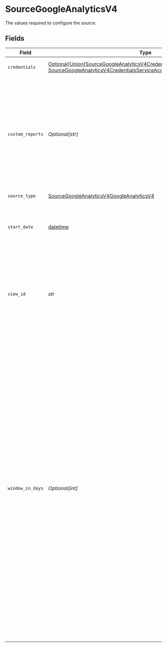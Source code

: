# SourceGoogleAnalyticsV4

The values required to configure the source.


## Fields

| Field                                                                                                                                                                                                                                                                                                                                                                                                                                                                                                                                                                                                                           | Type                                                                                                                                                                                                                                                                                                                                                                                                                                                                                                                                                                                                                            | Required                                                                                                                                                                                                                                                                                                                                                                                                                                                                                                                                                                                                                        | Description                                                                                                                                                                                                                                                                                                                                                                                                                                                                                                                                                                                                                     | Example                                                                                                                                                                                                                                                                                                                                                                                                                                                                                                                                                                                                                         |
| ------------------------------------------------------------------------------------------------------------------------------------------------------------------------------------------------------------------------------------------------------------------------------------------------------------------------------------------------------------------------------------------------------------------------------------------------------------------------------------------------------------------------------------------------------------------------------------------------------------------------------- | ------------------------------------------------------------------------------------------------------------------------------------------------------------------------------------------------------------------------------------------------------------------------------------------------------------------------------------------------------------------------------------------------------------------------------------------------------------------------------------------------------------------------------------------------------------------------------------------------------------------------------- | ------------------------------------------------------------------------------------------------------------------------------------------------------------------------------------------------------------------------------------------------------------------------------------------------------------------------------------------------------------------------------------------------------------------------------------------------------------------------------------------------------------------------------------------------------------------------------------------------------------------------------- | ------------------------------------------------------------------------------------------------------------------------------------------------------------------------------------------------------------------------------------------------------------------------------------------------------------------------------------------------------------------------------------------------------------------------------------------------------------------------------------------------------------------------------------------------------------------------------------------------------------------------------- | ------------------------------------------------------------------------------------------------------------------------------------------------------------------------------------------------------------------------------------------------------------------------------------------------------------------------------------------------------------------------------------------------------------------------------------------------------------------------------------------------------------------------------------------------------------------------------------------------------------------------------- |
| `credentials`                                                                                                                                                                                                                                                                                                                                                                                                                                                                                                                                                                                                                   | [Optional[Union[SourceGoogleAnalyticsV4CredentialsAuthenticateViaGoogleOauth, SourceGoogleAnalyticsV4CredentialsServiceAccountKeyAuthentication]]](../../models/shared/sourcegoogleanalyticsv4credentials.md)                                                                                                                                                                                                                                                                                                                                                                                                                   | :heavy_minus_sign:                                                                                                                                                                                                                                                                                                                                                                                                                                                                                                                                                                                                              | Credentials for the service                                                                                                                                                                                                                                                                                                                                                                                                                                                                                                                                                                                                     |                                                                                                                                                                                                                                                                                                                                                                                                                                                                                                                                                                                                                                 |
| `custom_reports`                                                                                                                                                                                                                                                                                                                                                                                                                                                                                                                                                                                                                | *Optional[str]*                                                                                                                                                                                                                                                                                                                                                                                                                                                                                                                                                                                                                 | :heavy_minus_sign:                                                                                                                                                                                                                                                                                                                                                                                                                                                                                                                                                                                                              | A JSON array describing the custom reports you want to sync from Google Analytics. See <a href="https://docs.airbyte.com/integrations/sources/google-analytics-v4#data-processing-latency">the docs</a> for more information about the exact format you can use to fill out this field.                                                                                                                                                                                                                                                                                                                                         |                                                                                                                                                                                                                                                                                                                                                                                                                                                                                                                                                                                                                                 |
| `source_type`                                                                                                                                                                                                                                                                                                                                                                                                                                                                                                                                                                                                                   | [SourceGoogleAnalyticsV4GoogleAnalyticsV4](../../models/shared/sourcegoogleanalyticsv4googleanalyticsv4.md)                                                                                                                                                                                                                                                                                                                                                                                                                                                                                                                     | :heavy_check_mark:                                                                                                                                                                                                                                                                                                                                                                                                                                                                                                                                                                                                              | N/A                                                                                                                                                                                                                                                                                                                                                                                                                                                                                                                                                                                                                             |                                                                                                                                                                                                                                                                                                                                                                                                                                                                                                                                                                                                                                 |
| `start_date`                                                                                                                                                                                                                                                                                                                                                                                                                                                                                                                                                                                                                    | [datetime](https://docs.python.org/3/library/datetime.html#datetime-objects)                                                                                                                                                                                                                                                                                                                                                                                                                                                                                                                                                    | :heavy_check_mark:                                                                                                                                                                                                                                                                                                                                                                                                                                                                                                                                                                                                              | The date in the format YYYY-MM-DD. Any data before this date will not be replicated.                                                                                                                                                                                                                                                                                                                                                                                                                                                                                                                                            | 2020-06-01                                                                                                                                                                                                                                                                                                                                                                                                                                                                                                                                                                                                                      |
| `view_id`                                                                                                                                                                                                                                                                                                                                                                                                                                                                                                                                                                                                                       | *str*                                                                                                                                                                                                                                                                                                                                                                                                                                                                                                                                                                                                                           | :heavy_check_mark:                                                                                                                                                                                                                                                                                                                                                                                                                                                                                                                                                                                                              | The ID for the Google Analytics View you want to fetch data from. This can be found from the <a href="https://ga-dev-tools.appspot.com/account-explorer/">Google Analytics Account Explorer</a>.                                                                                                                                                                                                                                                                                                                                                                                                                                |                                                                                                                                                                                                                                                                                                                                                                                                                                                                                                                                                                                                                                 |
| `window_in_days`                                                                                                                                                                                                                                                                                                                                                                                                                                                                                                                                                                                                                | *Optional[int]*                                                                                                                                                                                                                                                                                                                                                                                                                                                                                                                                                                                                                 | :heavy_minus_sign:                                                                                                                                                                                                                                                                                                                                                                                                                                                                                                                                                                                                              | The time increment used by the connector when requesting data from the Google Analytics API. More information is available in the <a href="https://docs.airbyte.com/integrations/sources/google-analytics-v4/#sampling-in-reports">the docs</a>. The bigger this value is, the faster the sync will be, but the more likely that sampling will be applied to your data, potentially causing inaccuracies in the returned results. We recommend setting this to 1 unless you have a hard requirement to make the sync faster at the expense of accuracy. The minimum allowed value for this field is 1, and the maximum is 364.  | 30                                                                                                                                                                                                                                                                                                                                                                                                                                                                                                                                                                                                                              |